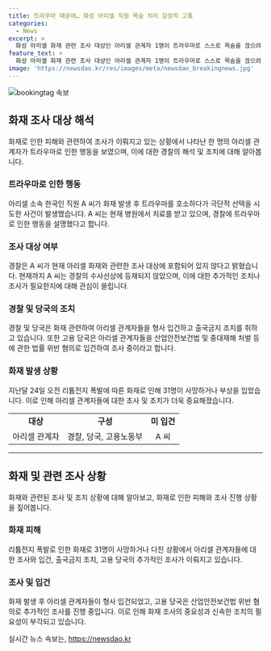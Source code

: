 ```yaml
---
title: 트라우마 때문에… 화성 아리셀 직원 목숨 치러 감정적 고통
categories:
  - News
excerpt: >
  화성 아리셀 화재 관련 조사 대상인 아리셀 관계자 1명이 트라우마로 스스로 목숨을 끊으려 시도한 사건이 발생했다. 그러나 경찰은 그를 현재 조사 대상으로 보지 않는다고 밝혔으며, 화재 관련하여 형사 입건된 인물도 있다. 이에 관련된 사건의 흐름과 감식단의 활동 등을 정리한 기사다.
feature_text: >
  화성 아리셀 화재 관련 조사 대상인 아리셀 관계자 1명이 트라우마로 스스로 목숨을 끊으려 시도한 사건이 발생했다. 그러나 경찰은 그를 현재 조사 대상으로 보지 않는다고 밝혔으며, 화재 관련하여 형사 입건된 인물도 있다. 이에 관련된 사건의 흐름과 감식단의 활동 등을 정리한 기사다.
image: 'https://newsdao.kr/res/images/meta/newsdao_breakingnews.jpg'
---
```


<p><img src="https://newsdao.kr/res/images/meta/newsdao_breakingnews.jpg" alt="bookingtag 속보" /></p>

<h2 data-ke-size="size26">화재 조사 대상 해석</h2>

<p data-ke-size="size16">화재로 인한 피해와 관련하여 조사가 이뤄지고 있는 상황에서 나타난 한 명의 아리셀 관계자가 트라우마로 인한 행동을 보였으며, 이에 대한 경찰의 해석 및 조치에 대해 알아봅니다.</p>

<h3><b>트라우마로 인한 행동</b></h3>

<p data-ke-size="size16">아리셀 소속 한국인 직원 A 씨가 화재 발생 후 트라우마를 호소하다가 극단적 선택을 시도한 사건이 발생했습니다. A 씨는 현재 병원에서 치료를 받고 있으며, 경찰에 트라우마로 인한 행동을 설명했다고 합니다.</p>

<h3><b>조사 대상 여부</b></h3>

<p data-ke-size="size16">경찰은 A 씨가 현재 아리셀 화재와 관련한 조사 대상에 포함되어 있지 않다고 밝혔습니다. 현재까지 A 씨는 경찰의 수사선상에 등재되지 않았으며, 이에 대한 추가적인 조치나 조사가 필요한지에 대해 관심이 쏠립니다.</p>

<h3><b>경찰 및 당국의 조치</b></h3>

<p data-ke-size="size16">경찰 및 당국은 화재 관련하여 아리셀 관계자들을 형사 입건하고 출국금지 조치를 취하고 있습니다. 또한 고용 당국은 아리셀 관계자들을 산업안전보건법 및 중대재해 처벌 등에 관한 법률 위반 혐의로 입건하여 조사 중이라고 합니다.</p>

<h3><b>화재 발생 상황</b></h3>

<p data-ke-size="size16">지난달 24일 오전 리튬전지 폭발에 따른 화재로 인해 31명이 사망하거나 부상을 입었습니다. 이로 인해 아리셀 관계자들에 대한 조사 및 조치가 더욱 중요해졌습니다.</p>

<table>
    <tr>
        <td style="text-align: center; height: 17px;"><b>대상</b></td>
        <td style="text-align: center; height: 17px;"><b>구성</b></td>
        <td style="text-align: center; height: 17px;"><b>미 입건</b></td>
    </tr>
    <tr>
        <td style="text-align: center; height: 17px;">아리셀 관계자</td>
        <td style="text-align: center; height: 17px;">경찰, 당국, 고용노동부</td>
        <td style="text-align: center; height: 17px;">A 씨</td>
    </tr>
</table>

<hr>

<h2 data-ke-size="size26">화재 및 관련 조사 상황</h2>

<p data-ke-size="size16">화재와 관련된 조사 및 조치 상황에 대해 알아보고, 화재로 인한 피해와 조사 진행 상황을 짚어봅니다.</p>

<h3><b>화재 피해</b></h3>

<p data-ke-size="size16">리튬전지 폭발로 인한 화재로 31명이 사망하거나 다친 상황에서 아리셀 관계자들에 대한 조사와 입건, 출국금지 조치, 고용 당국의 추가적인 조사가 이뤄지고 있습니다.</p>

<h3><b>조사 및 입건</b></h3>

<p data-ke-size="size16">화재 발생 후 아리셀 관계자들이 형사 입건되었고, 고용 당국은 산업안전보건법 위반 혐의로 추가적인 조사를 진행 중입니다. 이로 인해 화재 조사의 중요성과 신속한 조치의 필요성이 부각되고 있습니다.</p>
실시간 뉴스 속보는, <a href="https://newsdao.kr" rel="dofollow">https://newsdao.kr</a>



